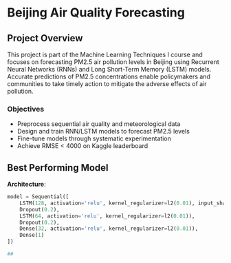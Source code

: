 # Beijing Air Quality Forecasting

## Project Overview  
This project is part of the Machine Learning Techniques I course and focuses on forecasting PM2.5 air pollution levels in Beijing using Recurrent Neural Networks (RNNs) and Long Short-Term Memory (LSTM) models. Accurate predictions of PM2.5 concentrations enable policymakers and communities to take timely action to mitigate the adverse effects of air pollution.  

### Objectives  
- Preprocess sequential air quality and meteorological data  
- Design and train RNN/LSTM models to forecast PM2.5 levels  
- Fine-tune models through systematic experimentation  
- Achieve RMSE < 4000 on Kaggle leaderboard  

## Best Performing Model  
**Architecture**:  
```python
model = Sequential([
    LSTM(128, activation='relu', kernel_regularizer=l2(0.01), input_shape=(n_steps, n_features)),
    Dropout(0.2),
    LSTM(64, activation='relu', kernel_regularizer=l2(0.01)),
    Dropout(0.2),
    Dense(32, activation='relu', kernel_regularizer=l2(0.01)),
    Dense(1)
])

## 
